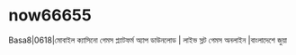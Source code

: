# now66655
Basa8|0618|মোবাইল ক্যাসিনো গেমস প্ল্যাটফর্ম অ্যাপ ডাউনলোড | লাইভ স্লট গেমস অনলাইন |বাংলাদেশে জুয়া
